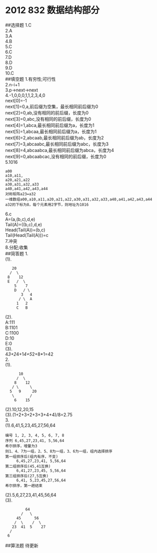 # 2012 832 数据结构部分
##选择题
1.C  
2.A  
3.A  
4.B  
5.C  
6.C  
7.D  
8.D  
9.D  
10.C  
##填空题
1.有穷性;可行性  
2.n-i+1  
3.p->next->next  
4.-1,0,0,0,1,1,2,3,4,0  
next[0]=-1  
next[1]=0,a,前后缀为空集，最长相同前后缀为0  
next[2]=0,ab,没有相同的前后缀，长度为0  
next[3]=0,abc,没有相同的前后缀，长度为0  
next[4]=1,abca,最长相同前后缀为a，长度为1  
next[5]=1,abcaa,最长相同前后缀为a，长度为1  
next[6]=2,abcaab,最长相同前后缀为ab，长度为2  
next[7]=3,abcaabc,最长相同前后缀为abc，长度为3  
next[8]=4,abcaabca,最长相同前后缀为abca，长度为4  
next[9]=0,abcaabcac,没有相同的前后缀，长度为0  
5.1016  
```
a00
a10,a11,
a20,a21,a22
a30,a31,a32,a33
a40,a41,a42,a43,a44
对称矩阵a23=a32
一维数组a00,a10,a11,a20,a21,a22,a30,a31,a32,a33,a40,a41,a42,a43,a44
a32的下标为8，每个元素用2字节，则地址为1016
```
6.c  
A=(a,(b,c),d,e)  
Tail(A)=((b,c),d,e)  
Head(Tail(A))=(b,c)  
Tail(Head(Tail(A)))=c  
7.冲突  
8.分配;收集  
##简答题
1.  
(1).  
```
   20
  /  \
 8    12
 E   /  \
    5    7
    D   / \
       3   4
      / \  A
     1   2
     C   B
```
(2).  
A:111  
B:1101  
C:1100  
D:10  
E:0  
(3).  
4*3+2*4+1*4+5*2+8*1=42  
2.  
(1).  
```
      10
     /  \
    8    12
   / \     \
  5   9     20
   \       /
    6    15
```
(2).10,12,20,15  
(3).(1+2+3+2+3+3+4+4)/8=2.75  
3.  
(1).6,41,5,23,45,27,56,64  
```
编号 1, 2, 3, 4, 5, 6, 7, 8
序列 6,45,27,23,41, 5,56,64
希尔排序，增量为3
则1、4、7为一组，2、5、8为一组，3、6为一组，组内选择排序
第一组排序后(组内有序，不变)
     6,45,27,23,41, 5,56,64
第二组排序后(45,41互换)
     6,41,27,23,45, 5,56,64
第三组排序后(27,5互换)
     6,41, 5,23,45,27,56,64
希尔排序，第一趟结束
```
(2).5,6,27,23,41,45,56,64  
(3).  
```
         64
       /   \
     45      56
    /  \    /  \
   23  41  5    27
  /
 6  
```
##算法题
待更新
